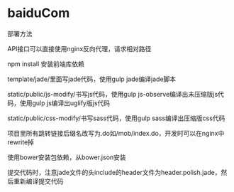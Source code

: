 # baiduCom
部署方法

API接口可以直接使用nginx反向代理，请求相对路径

npm install 安装前端库依赖

template/jade/里面写jade代码，使用gulp jade编译jade脚本

static/public/js-modify/书写js代码，使用gulp js-observe编译出未压缩版js代码，使用gulp js编译出uglify版js代码

static/public/css-modify/书写sass代码，使用gulp sass编译出压缩版css代码

项目里所有跳转链接后缀名改写为.do如/mob/index.do，开发时可以在nginx中rewrite掉

使用bower安装包依赖，从bower.json安装

提交代码时，注意jade文件的头include的header文件为header.polish.jade，然后重新编译提交代码
